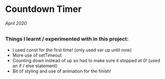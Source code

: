# Countdown Timer

###### April 2020

### Things I learnt / experimented with in this project:

- I used const for the first time! (only used var up until now)
- More use of setTimeout
- Counting down instead of up so had to make sure it stopped at 0! (used an if / else statement)
- Bit of styling and use of animation for the finish!
